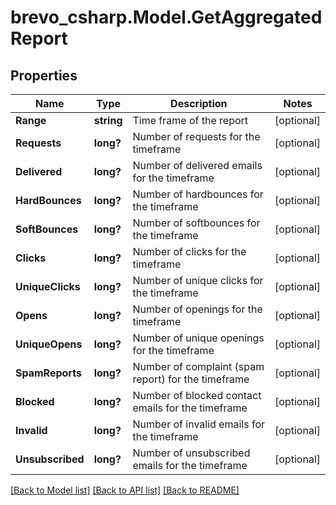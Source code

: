 # brevo_csharp.Model.GetAggregatedReport
## Properties

Name | Type | Description | Notes
------------ | ------------- | ------------- | -------------
**Range** | **string** | Time frame of the report | [optional] 
**Requests** | **long?** | Number of requests for the timeframe | [optional] 
**Delivered** | **long?** | Number of delivered emails for the timeframe | [optional] 
**HardBounces** | **long?** | Number of hardbounces for the timeframe | [optional] 
**SoftBounces** | **long?** | Number of softbounces for the timeframe | [optional] 
**Clicks** | **long?** | Number of clicks for the timeframe | [optional] 
**UniqueClicks** | **long?** | Number of unique clicks for the timeframe | [optional] 
**Opens** | **long?** | Number of openings for the timeframe | [optional] 
**UniqueOpens** | **long?** | Number of unique openings for the timeframe | [optional] 
**SpamReports** | **long?** | Number of complaint (spam report) for the timeframe | [optional] 
**Blocked** | **long?** | Number of blocked contact emails for the timeframe | [optional] 
**Invalid** | **long?** | Number of invalid emails for the timeframe | [optional] 
**Unsubscribed** | **long?** | Number of unsubscribed emails for the timeframe | [optional] 

[[Back to Model list]](../README.md#documentation-for-models) [[Back to API list]](../README.md#documentation-for-api-endpoints) [[Back to README]](../README.md)

